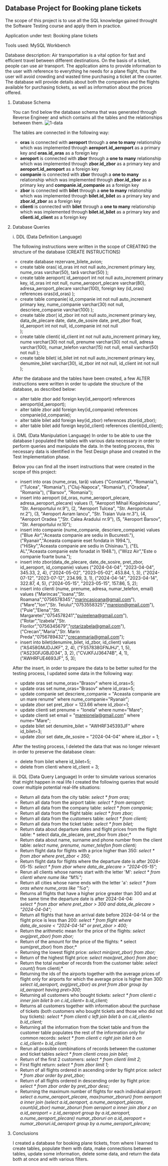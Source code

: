 ## Database Project for **Booking plane tickets**
 The scope of this project is to use all the SQL knowledge gained throught the Software Testing course and apply them in practice.

Application under test: Booking plane tickets

Tools used: MySQL Workbench

Database description: Air transportation is a vital option for fast and efficient travel between different destinations. On the basis of a ticket, people can use air transport. The application aims to provide information to the user with reference to everything he needs for a plane flight, thus the user will avoid crowding and wasted time purchasing a ticket at the counter. The database will provide details about both the companies and the flights available for purchasing tickets, as well as information about the prices offered.

  1. Database Schema

     You can find below the database schema that was generated through Reverse Engineer and which contains all the tables and the relationships between them.
     ![1-data](https://github.com/IoanaFlore/Database_Project_For_-Bookin-plane-tickets-/assets/111995212/7ec99b1e-a983-4d8a-a8dd-91b325cbc9dd)

      The tables are connected in the following way:

     * **oras** is connected with **aeroport** through a **one to many** relationship which was implemented through **aeroport.id_aeroport** as a primary key and 
      **oras.id_oras** as a foreign key
     * **aeroport** is connected with **zbor** through a **one to many** relationship which was implemented through **zbor.id_zbor** as a primary key and 
      **aeroport.id_aeroport** as a foreign key
     * **companie** is connected with **zbor** through a **one to many** relationship which was implemented through **zbor.id_zbor** as a primary key and 
      **companie.id_companie** as a foreign key
     * **zbor** is connected with **bilet** through a **one to many** relationship which was implemented through **bilet.id_bilet** as a primary key and 
      **zbor.id_zbor** as a foreign key
     * **clienti** is connected with **bilet** through a **one to many** relationship which was implemented through **bilet.id_bilet** as a primary key and 
      **clienti.id_client** as a foreign key
       
   3. Database Queries
      
      i. DDL (Data Definition Language)
      
         The following instructions were written in the scope of CREATING the structure of the database (CREATE INSTRUCTIONS)
      
      * create database rezervare_bilete_avion;
      * create table oras(
       id_oras int not null auto_increment primary key,
       nume_oras varchar(50),
       tară varchar(50)
);
      * create table aeroport(
	id_aeroport int not null auto_increment primary key,
    id_oras int not null,
    nume_aeroport_plecare varchar(80),
    adresa_aeroport_plecare varchar(100),
    foreign key (id_oras) references oras(id_oras)
);
      * create table companie(
     id_companie int not null auto_increment primary key,
     nume_companie varchar(30) not null,
     descriere_companie varchar(100)
);
      * create table zbor(
      id_zbor int not null auto_increment primary key,
      data_de_plecare date,
      date_de_sosire date,
      pret_zbor float,
      id_aeroport int not null,
      id_companie int not null	
);
      * create table clienti(
        id_client int not null auto_increment primary key,
        nume varchar(30) not null,
        prenume varchar(30) not null,
        adresa varchar(100),
        numar_telefon varchar(15) not null,
        email varchar(50) not null
);
      * create table bilet(
      id_bilet int not null auto_increment primary key,
      denumire_bilet varchar(30),
      id_zbor int not null,
      id_client int not null     
);

      After the database and the tables have been created, a few ALTER instructions were written in order to update the structure of the database, as described below:
        
       * alter table zbor add foreign key(id_aeroport) references aeroport(id_aeroport);
       * alter table zbor add foreign key(id_companie) references companie(id_companie);
       * alter table bilet add foreign key(id_zbor) references zbor(id_zbor);
       * alter table bilet add foreign key(id_client) references clienti(id_client);
         
      ii. DML (Data Manipulation Language)
       In order to be able to use the database I populated the tables with various data necessary in order to perform queries and manipulate the data. In the testing process, this necessary data is identified in 
the Test Design phase and created in the Test Implementation phase.

       Below you can find all the insert instructions that were created in the scope of this project:
       * insert into oras (nume_oras, tară)
values 
   ("Constanta", "Romania"),
   ("Tulcea", "Romania"),
   ("Cluj-Napoca", "Romania"),
   ("Oradea", "Romania"),
   ("Barsov", "Romania");
       * insert into aeroport (id_oras, nume_aeroport_plecare, adresa_aeroport_plecare)
values
    (1, "Aeroport Mihail Kogalniceanu", "Str. Aeroportului nr.9"),
    (2, "Aeroport Tulcea", "Str. Aeroportului nr.2"),
    (3, "Aeroport Avram Iancu", "Str. Traian Vuia nr.3"),
    (4, "Aeroport Oradea ","Str. Calea Aradului nr.9"),
    (5, "Aeroport Barsov", "Str. Aeroportului nr.10");
      * insert into companie (nume_companie, descriere_companie)
values 
	("Blue Air","Aceasta companie are sediu in Bucuresti."),
	("Ryanair","Aceasta companie eset fondata in 1994."),
	("HiSky","Aceasta companie are sediu in Chisinau."),
	("EL AL","Aceasta companie este fonadat in 1948."),
	("Wizz Air","Este o companie foarte buna.");
       * insert into zbor(data_de_plecare, date_de_sosire, pret_zbor, id_aeroport, id_companie)
values
    ("2024-04-04", "2023-04-04", 345.33, 2, 4),
    ("2024-05-02", "2023-05-02", 453.84, 1, 3),
    ("2024-07-12", "2023-07-12", 234.99, 3, 1),
    ("2024-04-14", "2023-04-14", 322.87, 4, 5),
    ("2024-05-15", "2023-05-15", 157.86, 5, 2);
        * insert into clienti (nume, prenume, adresa, numar_telefon, email)
values 
     ("Marincas","Ioana","Str. Roamana","0756578345","marincasioana@gmail.com"),
     ("Mare","Ion","Str. Teiului","0753558325","mareion@gmail.com"),
     ("Puie","Elena","Str. Margaretei","0754578241","puieelena@gmail.com"),
     ("Rotar","Izabela","Str. Florilor","0756345679","rotarizabela@gmail.com"),
     ("Crecan","Maria","Str. Marin Preda","0756789432","crecanmaria@gmail.com");
        * insert into bilet(denumire_bilet, id_zbor, id_client)
values 
     ("AS458GMJDJJKF", 2, 4),
     ("FS57838GFNJHJ", 1, 5),
     ("AS23GFJGBJD34", 3, 2),
     ("CVJKFJJ36474B", 4, 1),
     ("AWHRFUE4693JF", 5, 3);

         After the insert, in order to prepare the data to be better suited for the testing process, I updated some data in the following way:
       * update oras set nume_oras="Brasov" where id_oras=5;
       * update oras set nume_oras="Brasov" where id_oras=5;
       * update companie set descriere_companie = "Aceasta companie are un mare renume" 
where nume_companie="Ryanair";
       * update zbor set pret_zbor = 123.66 where id_zbor=1;
       * update clienti set prenume = "Ionela" where nume="Mare";
       * update clienti set email = "mareionela@gmail.com" where nume="Mare";
       * update bilet set denumire_bilet = "AWHRF345393JF" where id_bilet=3;
       * update zbor set date_de_sosire = "2024-04-04" where id_zbor = 1;

      After the testing process, I deleted the data that was no longer relevant in order to preserve the database clean:
       * delete from bilet where id_bilet=5;
       * delete from clienti where id_client = 3;

	  iii. DQL (Data Query Language)
               In order to simulate various scenarios that might happen in real life I created the following queries that would cover multiple potential real-life situations:
         * Return all data from the city table: *select * from oras;*
         * Return all data from the airport table: *select * from aeroport;*
         * Return all data from the company table: *select * from companie;*
         * Return all data from the flight table: *select * from zbor;*
         * Return all data from the customers table: *select * from clienti;*
         * Return all data from the ticket table: *select * from bilet;*
         * Return data about departure dates and flight prices from the flight table: * select data_de_plecare, pret_zbor from zbor;*
         * Return data about name, surname and phone number from the client table: *select nume, prenume, numer_telefon from clienti;*
         * Return flight data for flights with a price higher than 350: *select * from zbor where pret_zbor < 350;*
         * Return flight data for flights where the departure date is after 2024-05-15: *select * from zbor where data_de_plecare > "2024-05-15";*
         * Rerun all clients whose names start with the letter 'M': *select * from clienti where nume like "M%";*
         * Return all cities whose name ends with the letter 'a': *select * from oras where nume_oras like "%a";*
         * Returns all flights that have a higher price greater than 300 and at the same time the departure date is after 2024-04-04:  
                   *select * from zbor where pret_zbor > 300 and data_de_plecare > "2024-04-04";*
         * Return all flights that have an arrival date before 2024-04-14 or the flight price is less than 200: 
                   *select * from flight where data_de_sosire < "2024-04-14" or pret_zbor > 400;*
         * Return the arithmetic mean for the price of the flights: *select avg(pret_zbor) from zbor;*
         * Return of the amount for the price of the flights: * select sum(pret_zbor) from zbor;*
         * Returning the lowest flight price: *select min(pret_zbor) from zbor;*
         * Return of the highest flight price: *select max(pret_zbor) from zbor;*
         * Return the total number of records from the customer table: *select count(*) from clienti;*
         * Returning the ids of the airports together with the average prices of flight only for airports for which the average price is higher than 300: 
              *select id_aeroport, avg(pret_zbor) as pret from zbor group by id_aeroport having pret>300;*
         * Returning all customers who bought tickets: *select * from clienti c inner join bilet b on c.id_client= b.id_client;*
         * Returns all customers together with information about the purchase of tickets (both customers who bought tickets and those who did not buy tickets):
              *select * from clienti c left join bilet b on c.id_client= b.id_client;*
         * Returning all the information from the ticket table and from the customer table populates the rest of the information only for common records:
              *select * from clienti c right join bilet b on c.id_client= b.id_client;*
         * Rerun all possible combinations of records between the customer and ticket tables
              *select * from clienti cross join bilet;*
         * Return of the first 2 customers: *select * from clienti limit 2;*
         * First flight return: *select * from zbor limit 1;*
         * Return of all flights ordered in ascending order by flight price: *select * from zbor order by pret_zbor;*
         * Return of all flights ordered in descending order by flight price: *select * from zbor order by pret_zbor desc;*
         * Returning the maximum number of flights for each individual airport: *select a.nume_aeroport_plecare, max(numar_zboruri) from aeroport a 
		inner join 
		(select a.id_aeroport, a.nume_aeroport_plecare, count(id_zbor) numar_zboruri 
		from aeroport a 
                inner join zbor z on a.id_aeroport = z.id_aeroport
		group by a.id_aeroport, a.nume_aeroport_plecare) numar_zboruri on a.id_aeroport = numar_zboruri.id_aeroport
		group by a.nume_aeroport_plecare;*
           
  4. Conclusions
     
     I created a database for booking plane tickets, from where I learned to create tables, populate them with data, make connections between tables, update some information, delete some data, and return the data both at once and with various filters.

